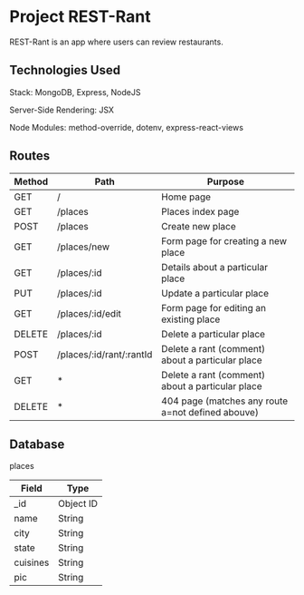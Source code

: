 # Project REST-Rant

REST-Rant is an app where users can review restaurants.

## Technologies Used
Stack: MongoDB, Express, NodeJS

Server-Side Rendering: JSX

Node Modules: method-override, dotenv, express-react-views 

## Routes
| Method | Path | Purpose |
| ------ | ---- | ------- |
| GET    | /    | Home page |
| GET    | /places | Places index page |
| POST   | /places | Create new place |
| GET    | /places/new | Form page for creating a new place |
| GET    | /places/:id | Details about a particular place |
| PUT    | /places/:id | Update a particular place |
| GET    | /places/:id/edit | Form page for editing an existing place |
| DELETE | /places/:id | Delete a particular place |
| POST   | /places/:id/rant/:rantId | Delete a rant (comment) about a particular place |
| GET    | * | Delete a rant (comment) about a particular place |
| DELETE | * | 404 page (matches any route a=not defined abouve) |

## Database
places

| Field | Type |
| ----- | ---- |
| _id   | Object ID |
| name  | String |
| city  | String |
| state | String |
| cuisines | String |
| pic   | String |
